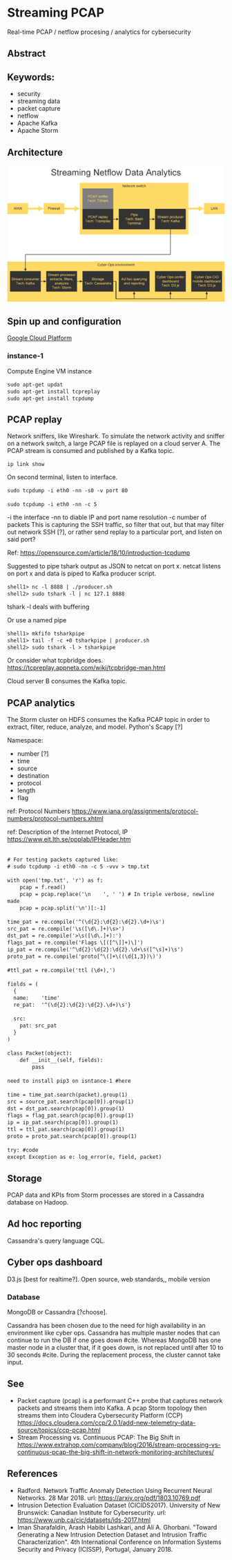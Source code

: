 <!--
-->
# Streaming PCAP
Real-time PCAP / netflow procesing / analytics for cybersecurity

## Abstract
<!--
Relevancy to big data.
Network flow and the Vs,
including all the supporting data services,
beyond the network activity.
-->

## Keywords:
- security
- streaming data
- packet capture
- netflow
- Apache Kafka
- Apache Storm

## Architecture
![architecture](architecture.png)

## Spin up and configuration
[Google Cloud Platform](https://console.cloud.google.com/compute/instances?project=user0112358d&instancessize=50)

### instance-1
Compute Engine VM instance

```
sudo apt-get updat
sudo apt-get install tcpreplay
sudo apt-get install tcpdump
```


## PCAP replay
Network sniffers, like Wireshark.
To simulate the network activity and sniffer
on a network switch,
a large PCAP file is replayed on a cloud server A.
The PCAP stream is consumed and published by
a Kafka topic.

```
ip link show
```

On second terminal, listen to interface.
```
sudo tcpdump -i eth0 -nn -s0 -v port 80

sudo tcpdump -i eth0 -nn -c 5
```
-i the interface
-nn to diable IP and port name resolution
-c number of packets
This is capturing the SSH traffic, so filter that out,
but that may filter out network SSH [?], or rather send
replay to a particular port, and listen on said port?

Ref: https://opensource.com/article/18/10/introduction-tcpdump


Suggested to pipe tshark output as JSON to netcat on port x.
netcat listens on port x and data is piped to Kafka producer script.
```
shell1> nc -l 8888 | ./producer.sh
shell2> sudo tshark -l | nc 127.1 8888
```
tshark -l deals with buffering

Or use a named pipe
```
shell1> mkfifo tsharkpipe
shell1> tail -f -c +0 tsharkpipe | producer.sh
shell2> sudo tshark -l > tsharkpipe
```

Or consider what tcpbridge does.
https://tcpreplay.appneta.com/wiki/tcpbridge-man.html

Cloud server B consumes the Kafka topic.

## PCAP analytics
The Storm cluster on HDFS consumes the Kafka PCAP topic
in order to extract, filter, reduce, analyze, and model.
Python's Scapy [?]

Namespace:
- number [?]
- time
- source
- destination
- protocol
- length
- flag

ref: Protocol Numbers
https://www.iana.org/assignments/protocol-numbers/protocol-numbers.xhtml

ref: Description of the Internet Protocol, IP
https://www.eit.lth.se/ppplab/IPHeader.htm

```

# For testing packets captured like:
# sudo tcpdump -i eth0 -nn -c 5 -vvv > tmp.txt

with open('tmp.txt', 'r') as f:
    pcap = f.read()
    pcap = pcap.replace('\n    ', ' ') # In triple verbose, newline made
    pcap = pcap.split('\n')[:-1]

time_pat = re.compile('^(\d{2}:\d{2}:\d{2}.\d+)\s')
src_pat = re.compile('\s([\d\.]+)\s>')
dst_pat = re.compile('>\s([\d\.]+):')
flags_pat = re.compile('Flags \[([^\]]+)\]')
ip_pat = re.compile('^\d{2}:\d{2}:\d{2}.\d+\s([^\s]+)\s')
proto_pat = re.compile('proto[^\(]+\((\d{1,3})\)')

#ttl_pat = re.compile('ttl (\d+),')

fields = (
  {
  name:    'time'
  re_pat:  '^(\d{2}:\d{2}:\d{2}.\d+)\s'}

  src:
    pat: src_pat
  }
)

class Packet(object):
    def __init__(self, fields):
        pass

need to install pip3 on isntance-1 #here

time = time_pat.search(packet).group(1)
src = source_pat.search(pcap[0]).group(1)
dst = dst_pat.search(pcap[0]).group(1)
flags = flag_pat.search(pcap[0]).group(1)
ip = ip_pat.search(pcap[0]).group(1)
ttl = ttl_pat.search(pcap[0]).group(1)
proto = proto_pat.search(pcap[0]).group(1)

try: #code
except Exception as e: log_error(e, field, packet)

```

<!-- Or consider Spark Streaming socket input for RDD -->

<!--
rolling window
-->

## Storage
PCAP data and KPIs from Storm processes are
stored in a Cassandra database on Hadoop.

## Ad hoc reporting
Cassandra's query language CQL.

## Cyber ops dashboard
D3.js [best for realtime?]. Open source, web standards,, mobile version

### Database <!--and querying-->
MongoDB or Cassandra [?choose].

Cassandra has been chosen due to the need
for high availability in an environment like cyber ops.
Cassandra has multiple master nodes that can continue to run
the DB if one goes down #cite.
Whereas MongoDB has one master node in a cluster that,
if it goes down, is not replaced until after 10 to 30 seconds #cite.
During the replacement process, the cluster cannot
take input.

<!--
As data types must be defined in Cassandra, and MOngoDB is scheemaless,
PCAP variables should be known beforehand.
No need for scheemaless essentially.
Query language or CQL is very similar to SQL, so analysts should be
at ease with ad-hoc queries on Cassandra.
-->


<!--
Datasets

http://205.174.165.80/CICDataset/CIC-IDS-2017/Dataset/
> GeneratedLabelledFlows.zip
This is already processed PCAPs and its resolution is only minutes.

http://205.174.165.80/CICDataset/CIC-IDS-2017/Dataset/PCAPs/
> Friday-WorkingHours.pcap

http://205.174.165.80/CICDataset/CIC-IDS-2017/Dataset/PCAPs/Friday-WorkingHours.pcap


Protocol numbers
https://www.iana.org/assignments/protocol-numbers/protocol-numbers.xml

-->

## See
- Packet capture (pcap) is a performant C++ probe that captures network packets and
streams them into Kafka. A pcap Storm topology then streams them into Cloudera
Cybersecurity Platform (CCP)
https://docs.cloudera.com/ccp/2.0.1/add-new-telemetry-data-source/topics/ccp-pcap.html
- Stream Processing vs. Continuous PCAP: The Big Shift in
https://www.extrahop.com/company/blog/2016/stream-processing-vs-continuous-pcap-the-big-shift-in-network-monitoring-architectures/

## References
- Radford. Network Traffic Anomaly Detection Using Recurrent Neural Networks.
28 Mar 2018.
url: https://arxiv.org/pdf/1803.10769.pdf
- Intrusion Detection Evaluation Dataset (CICIDS2017).
University of New Brunswick: Canadian Institute for Cybersecurity.
url: https://www.unb.ca/cic/datasets/ids-2017.html
- Iman Sharafaldin, Arash Habibi Lashkari, and Ali A. Ghorbani.
"Toward Generating a New Intrusion Detection Dataset and Intrusion Traffic Characterization".
4th International Conference on Information Systems Security and Privacy (ICISSP),
Portugal, January 2018.
